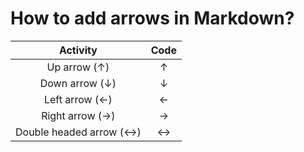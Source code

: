 # How to add arrows in Markdown?

| Activity                  |     Code     |
| :---:                     |     :---:    |
| Up arrow (↑)              |     &uarr;   |
| Down arrow (↓)            |     &darr;   |
| Left arrow (←)            |     &larr;   |
| Right arrow (→)           |     &rarr;   |
| Double headed arrow (↔)   |     &harr;   |